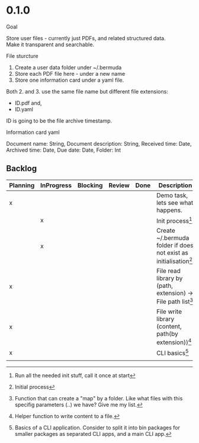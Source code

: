 # 0.1.0

Goal

Store user files - currently just PDFs, and related structured data.  
Make it transparent and searchable.

File sturcture

1. Create a user data folder under ~/.bermuda
2. Store each PDF file here - under a new name
3. Store one information card under a yaml file.

Both 2. and 3. use the same file name but different file extensions:  
- ID.pdf and,
- ID.yaml

ID is going to be the file archive timestamp.

Information card yaml

Document name: String,
Document description: String,
Received time: Date,
Archived time: Date,
Due date: Date,
Folder: Int

## Backlog

| Planning | InProgress | Blocking | Review | Done | Description                                                       |
|----------|------------|----------|--------|------|-------------------------------------------------------------------|
| x        |            |          |        |      | Demo task, lets see what happens.                                 |
|          | x          |          |        |      | Init process[^3]                                                  |
|          | x          |          |        |      | Create ~/.bermuda folder if does not exist as initialisation[^2]. |
| x        |            |          |        |      | File read library by (path, extension) -> File path list[^4]      |
| x        |            |          |        |      | File write library (content, path(by extension))[^5]              |
| x        |            |          |        |      | CLI basics[^6]                                                    |
|          |            |          |        |      |                                                                   |


[^2]: Initial process

[^3]: Run all the needed init stuff, call it once at start

[^4]: Function that can create a "map" by a folder. Like what files with this specifig parameters (..) we have? Give me my list.

[^5]: Helper function to write content to a file.

[^6]: Basics of a CLI application. Consider to split it into bin packages for smaller packages as separated CLI apps, and a main CLI app.
